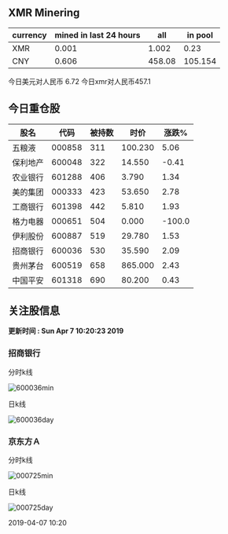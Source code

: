 ## XMR Minering

|currency|mined in last 24 hours|all|in pool|
|---|---|---|---|
|XMR|0.001|1.002|0.23|
|CNY|0.606|458.08|105.154|

今日美元对人民币 6.72	今日xmr对人民币457.1


## 今日重仓股 

|股名|代码|被持数|时价|涨跌%|
|---|---|---|---|---|
|五粮液|000858|311|100.230|5.06|
|保利地产|600048|322|14.550|-0.41|
|农业银行|601288|406|3.790|1.34|
|美的集团|000333|423|53.650|2.78|
|工商银行|601398|442|5.810|1.93|
|格力电器|000651|504|0.000|-100.0|
|伊利股份|600887|519|29.780|1.53|
|招商银行|600036|530|35.590|2.09|
|贵州茅台|600519|658|865.000|2.43|
|中国平安|601318|690|80.200|0.43|

## 关注股信息
**更新时间 : Sun Apr  7 10:20:23 2019**
### 招商银行 
分时k线

![600036min](http://image.sinajs.cn/newchart/min/n/sh600036.gif)

日k线

![600036day](http://image.sinajs.cn/newchart/daily/n/sh600036.gif)

### 京东方Ａ 
分时k线

![000725min](http://image.sinajs.cn/newchart/min/n/sz000725.gif)

日k线

![000725day](http://image.sinajs.cn/newchart/daily/n/sz000725.gif)

2019-04-07 10:20